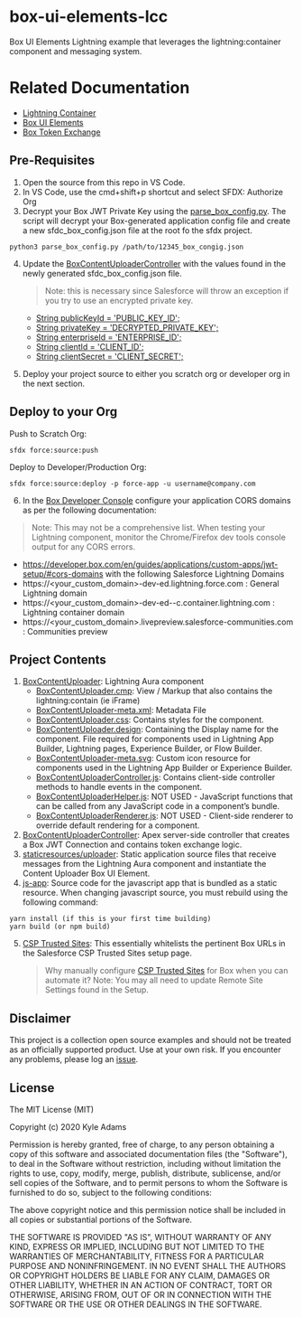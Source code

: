# box-ui-elements-lcc
Box UI Elements Lightning example that leverages the lightning:container component and messaging system.

# Related Documentation
   * [Lightning Container](https://developer.salesforce.com/docs/component-library/bundle/lightning:container)
   * [Box UI Elements](https://developer.box.com/en/guides/embed/ui-elements/)
   * [Box Token Exchange](https://developer.box.com/en/guides/embed/ui-elements/access/)

## Pre-Requisites

1. Open the source from this repo in VS Code.
2. In VS Code, use the cmd+shift+p shortcut and select SFDX: Authorize Org
3. Decrypt your Box JWT Private Key using the [parse_box_config.py](/scripts/parse_box_config.py). The script will decrypt your Box-generated application config file and create a new sfdc_box_config.json file at the root fo the sfdx project.
```
python3 parse_box_config.py /path/to/12345_box_congig.json
```
4. Update the [BoxContentUploaderController](/force-app/main/default/classes/BoxContentUploaderController.cls) with the values found in the newly generated sfdc_box_config.json file.
    > Note: this is necessary since Salesforce will throw an exception if you try to use an encrypted private key.

    * [String publicKeyId = 'PUBLIC_KEY_ID';](/force-app/main/default/classes/BoxContentUploaderController.cls#L9)
    * [String privateKey = 'DECRYPTED_PRIVATE_KEY';](/force-app/main/default/classes/BoxContentUploaderController.cls#L10)
    * [String enterpriseId = 'ENTERPRISE_ID';](/force-app/main/default/classes/BoxContentUploaderController.cls#L11)
    * [String clientId = 'CLIENT_ID';](/force-app/main/default/classes/BoxContentUploaderController.cls#L12)
    * [String clientSecret = 'CLIENT_SECRET';](/force-app/main/default/classes/BoxContentUploaderController.cls#L13)
5. Deploy your project source to either you scratch org or developer org in the next section.

## Deploy to your Org
Push to Scratch Org:
```
sfdx force:source:push
```

Deploy to Developer/Production Org:
```
sfdx force:source:deploy -p force-app -u username@company.com
```
6. In the [Box Developer Console](https://account.box.com/developers/services) configure your application CORS domains as per the following documentation:
  > Note: This may not be a comprehensive list. When testing your Lightning component, monitor the Chrome/Firefox dev tools console output for any CORS errors.

  * https://developer.box.com/en/guides/applications/custom-apps/jwt-setup/#cors-domains with the following Salesforce Lightning Domains
  * https://<your_custom_domain>-dev-ed.lightning.force.com : General Lightning domain
  * https://<your_custom_domain>-dev-ed--c.container.lightning.com : Lightning container domain
  * https://<your_custom_domain>.livepreview.salesforce-communities.com : Communities preview


## Project Contents
1. [BoxContentUploader](/force-app/main/default/aura/BoxContentUploader): Lightning Aura component
    * [BoxContentUploader.cmp](/force-app/main/default/aura/BoxContentUploader/BoxContentUploader.cmp): View / Markup that also contains the lightning:contain (ie iFrame)
    * [BoxContentUploader-meta.xml](/force-app/main/default/aura/BoxContentUploader/BoxContentUploader.cmp-meta.xml): Metadata File
    * [BoxContentUploader.css](/force-app/main/default/aura/BoxContentUploader/BoxContentUploader.css): Contains styles for the component.
    * [BoxContentUploader.design](/force-app/main/default/aura/BoxContentUploader/BoxContentUploader.cmp): Containing the Display name for the component. File required for components used in Lightning App Builder, Lightning pages, Experience Builder, or Flow Builder.
    * [BoxContentUploader-meta.svg](/force-app/main/default/aura/BoxContentUploader/BoxContentUploader.cmp): Custom icon resource for components used in the Lightning App Builder or Experience Builder.
    * [BoxContentUploaderController.js](/force-app/main/default/aura/BoxContentUploader/BoxContentUploader.cmp): Contains client-side controller methods to handle events in the component.
    * [BoxContentUploaderHelper.js](/force-app/main/default/aura/BoxContentUploader/BoxContentUploader.cmp): NOT USED - JavaScript functions that can be called from any JavaScript code in a component’s bundle.
    * [BoxContentUploaderRenderer.js](/force-app/main/default/aura/BoxContentUploader/BoxContentUploader.cmp): NOT USED - Client-side renderer to override default rendering for a component.
2. [BoxContentUploaderController](/force-app/main/default/classes/BoxContentUploaderController.cls): Apex server-side controller that creates a Box JWT Connection and contains token exchange logic.
3. [staticresources/uploader](/force-app/main/default/staticresources/uploader): Static application source files that receive messages from the Lightning Aura component and instantiate the Content Uploader Box UI Element.
4. [js-app](/js-app): Source code for the javascript app that is bundled as a static resource. When changing javascript source, you must rebuild using the following command:
```
yarn install (if this is your first time building)
yarn build (or npm build)
```
5. [CSP Trusted Sites](/force-app/main/default/cspTrustedSites): This essentially whitelists the pertinent Box URLs in the Salesforce CSP Trusted Sites setup page.
    > Why manually configure [CSP Trusted Sites](https://help.salesforce.com/articleView?id=csp_trusted_sites.htm) for Box when you can automate it?
    > Note: You may all need to update Remote Site Settings found in the Setup.


## Disclaimer
This project is a collection open source examples and should not be treated as an officially supported product. Use at your own risk. If you encounter any problems, please log an [issue](https://github.com/kylefernandadams/box-salesforce-blueprints/issues).

## License

The MIT License (MIT)

Copyright (c) 2020 Kyle Adams

Permission is hereby granted, free of charge, to any person obtaining a copy of this software and associated documentation files (the "Software"), to deal in the Software without restriction, including without limitation the rights to use, copy, modify, merge, publish, distribute, sublicense, and/or sell copies of the Software, and to permit persons to whom the Software is furnished to do so, subject to the following conditions:

The above copyright notice and this permission notice shall be included in all copies or substantial portions of the Software.

THE SOFTWARE IS PROVIDED "AS IS", WITHOUT WARRANTY OF ANY KIND, EXPRESS OR IMPLIED, INCLUDING BUT NOT LIMITED TO THE WARRANTIES OF MERCHANTABILITY, FITNESS FOR A PARTICULAR PURPOSE AND NONINFRINGEMENT. IN NO EVENT SHALL THE AUTHORS OR COPYRIGHT HOLDERS BE LIABLE FOR ANY CLAIM, DAMAGES OR OTHER LIABILITY, WHETHER IN AN ACTION OF CONTRACT, TORT OR OTHERWISE, ARISING FROM, OUT OF OR IN CONNECTION WITH THE SOFTWARE OR THE USE OR OTHER DEALINGS IN THE SOFTWARE.
